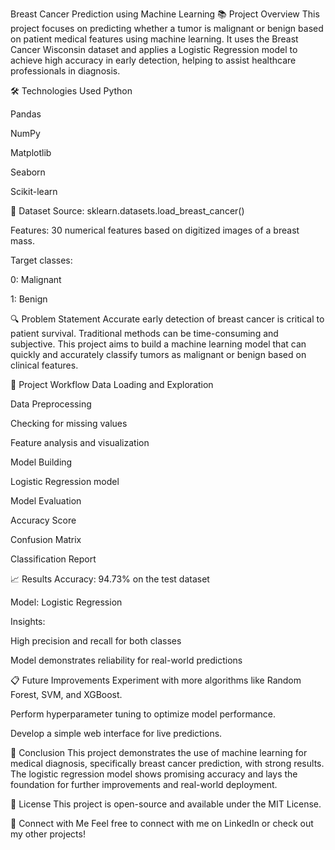 Breast Cancer Prediction using Machine Learning
📚 Project Overview
This project focuses on predicting whether a tumor is malignant or benign based on patient medical features using machine learning.
It uses the Breast Cancer Wisconsin dataset and applies a Logistic Regression model to achieve high accuracy in early detection, helping to assist healthcare professionals in diagnosis.

🛠️ Technologies Used
Python

Pandas

NumPy

Matplotlib

Seaborn

Scikit-learn

📂 Dataset
Source: sklearn.datasets.load_breast_cancer()

Features: 30 numerical features based on digitized images of a breast mass.

Target classes:

0: Malignant

1: Benign

🔍 Problem Statement
Accurate early detection of breast cancer is critical to patient survival. Traditional methods can be time-consuming and subjective.
This project aims to build a machine learning model that can quickly and accurately classify tumors as malignant or benign based on clinical features.

🚀 Project Workflow
Data Loading and Exploration

Data Preprocessing

Checking for missing values

Feature analysis and visualization

Model Building

Logistic Regression model

Model Evaluation

Accuracy Score

Confusion Matrix

Classification Report

📈 Results
Accuracy: 94.73% on the test dataset

Model: Logistic Regression

Insights:

High precision and recall for both classes

Model demonstrates reliability for real-world predictions

📋 Future Improvements
Experiment with more algorithms like Random Forest, SVM, and XGBoost.

Perform hyperparameter tuning to optimize model performance.

Develop a simple web interface for live predictions.

🏁 Conclusion
This project demonstrates the use of machine learning for medical diagnosis, specifically breast cancer prediction, with strong results.
The logistic regression model shows promising accuracy and lays the foundation for further improvements and real-world deployment.

📜 License
This project is open-source and available under the MIT License.

🤝 Connect with Me
Feel free to connect with me on LinkedIn or check out my other projects!
